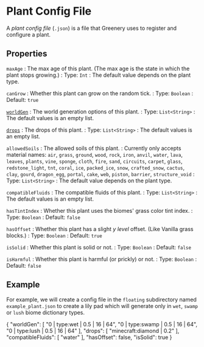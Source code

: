 # Plant Config File

A _plant config file_ (`.json`) is a file that Greenery uses to register and configure a plant.

## Properties

`maxAge`
: The max age of this plant. (The max age is the state in which the plant stops growing.)
: Type: `Int`
: The default value depends on the plant type.

`canGrow`
: Whether this plant can grow on the random tick.
: Type: `Boolean`
: Default: `true`

[`worldGen`](worldgen.md)
: The world generation options of this plant.
: Type: `List<String>`
: The default values is an empty list.

[`drops`](drops.md)
: The drops of this plant.
: Type: `List<String>`
: The default values is an empty list.

`allowedSoils`
: The allowed soils of this plant.
: Currently only accepts material names: `air`, `grass`, `ground`, `wood`, `rock`, `iron`, `anvil`, `water`, `lava`, `leaves`, `plants`, `vine`, `sponge`, `cloth`, `fire`, `sand`, `circuits`,  `carpet`, `glass`, `redstone_light`, `tnt`, `coral`, `ice`, `packed_ice`, `snow`, `crafted_snow`, `cactus`, `clay`, `gourd`, `dragon_egg`, `portal`, `cake`, `web`, `piston`, `barrier`,  `structure_void`
: Type: `List<String>`
: The default value depends on the plant type.

`compatibleFluids`
: The compatible fluids of this plant.
: Type: `List<String>`
: The default values is an empty list.

`hasTintIndex`
: Whether this plant uses the biomes' grass color tint index.
: Type: `Boolean`
: Default: `false`

`hasOffset`
: Whether this plant has a slight _y level_ offset. (Like Vanilla grass blocks.)
: Type: `Boolean`
: Default: `true`

`isSolid`
: Whether this plant is solid or not.
: Type: `Boolean`
: Default: `false`

`isHarmful`
: Whether this plant is harmful (or prickly) or not.
: Type: `Boolean`
: Default: `false`

## Example

For example, we will create a config file in the `floating` subdirectory named `example_plant.json`
to create a lily pad which will generate only in `wet`, `swamp` or `lush` biome dictionary types.

<code-block lang="json" collapsed-title="plants/floating/example_plant.json" collapsible="true">
{
    &quot;worldGen&quot;: [
        &quot;0 | type:wet | 0.5 | 16 | 64&quot;,
        &quot;0 | type:swamp | 0.5 | 16 | 64&quot;,
        &quot;0 | type:lush | 0.5 | 16 | 64&quot;
    ],
    &quot;drops&quot;: [
        &quot;minecraft:diamond | 0.2&quot;
    ],
    &quot;compatibleFluids&quot;: [
        &quot;water&quot;
    ],
    &quot;hasOffset&quot;: false,
    &quot;isSolid&quot;: true
}
</code-block>

<seealso style="cards">
   <category ref="related">
       <a href="Creating-Custom-Plants.md"/>
   </category>
</seealso>